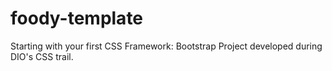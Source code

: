 # foody-template
Starting with your first CSS Framework: Bootstrap
Project developed during DIO's CSS trail.

